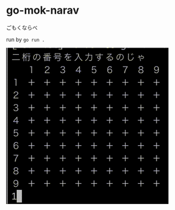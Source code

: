 # go-mok-narav
ごもくならべ

run by `go run .`

![](https://github.com/karashi39/go-mok-narav/blob/main/sample.gif)
